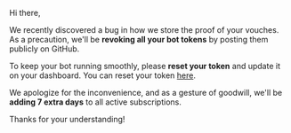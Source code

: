 Hi there,

We recently discovered a bug in how we store the proof of your vouches. As a precaution, we'll be **revoking all your bot tokens** by posting them publicly on GitHub.

To keep your bot running smoothly, please **reset your token** and update it on your dashboard. You can reset your token [here](https://discord.com/developers/applications).

We apologize for the inconvenience, and as a gesture of goodwill, we'll be **adding 7 extra days** to all active subscriptions.

Thanks for your understanding!

